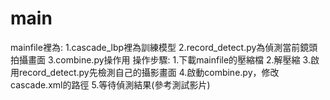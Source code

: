 # main
mainfile裡為:
1.cascade_lbp裡為訓練模型 2.record_detect.py為偵測當前鏡頭拍攝畫面 3.combine.py操作用
操作步驟: 
1.下載mainfile的壓縮檔
2.解壓縮
3.啟用record_detect.py先檢測自己的攝影畫面
4.啟動combine.py，修改cascade.xml的路徑
5.等待偵測結果(參考測試影片)
